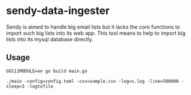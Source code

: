 # sendy-data-ingester
Sendy is aimed to handle big email lists but it lacks the core functions to import such big lists into its web app. This tool means to help to import big lists into its mysql database directly.

## Usage
```
GO111MODULE=on go build main.go
```

```
./main -config=config.toml -csv=sample.csv -log=s.log -line=500000 -sleep=3 -logtofile
```
